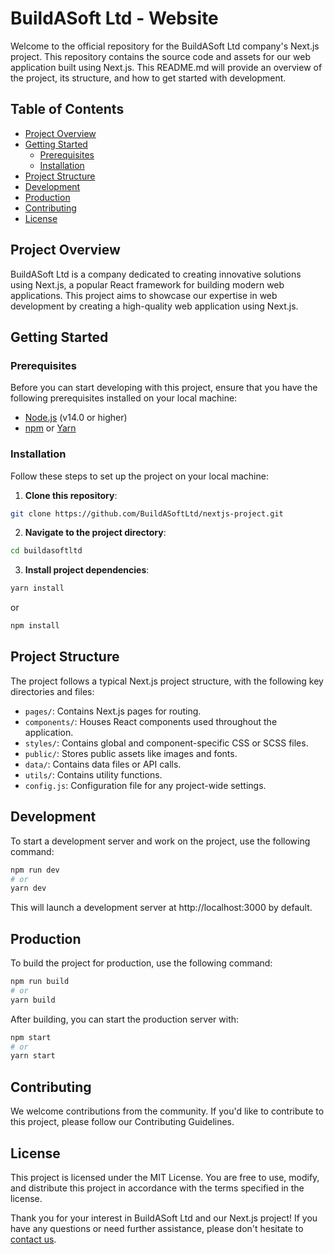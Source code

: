 # BuildASoft Ltd - Website

Welcome to the official repository for the BuildASoft Ltd company's Next.js project. This repository contains the source code and assets for our web application built using Next.js. This README.md will provide an overview of the project, its structure, and how to get started with development.

## Table of Contents

- [Project Overview](#project-overview)
- [Getting Started](#getting-started)
  - [Prerequisites](#prerequisites)
  - [Installation](#installation)
- [Project Structure](#project-structure)
- [Development](#development)
- [Production](#production)
- [Contributing](#contributing)
- [License](#license)

## Project Overview

BuildASoft Ltd is a company dedicated to creating innovative solutions using Next.js, a popular React framework for building modern web applications. This project aims to showcase our expertise in web development by creating a high-quality web application using Next.js.

## Getting Started

### Prerequisites

Before you can start developing with this project, ensure that you have the following prerequisites installed on your local machine:

- [Node.js](https://nodejs.org/) (v14.0 or higher)
- [npm](https://www.npmjs.com/) or [Yarn](https://yarnpkg.com/)

### Installation

Follow these steps to set up the project on your local machine:

1. **Clone this repository**:

```bash
git clone https://github.com/BuildASoftLtd/nextjs-project.git
```

2. **Navigate to the project directory**:

```bash
cd buildasoftltd
```

3. **Install project dependencies**:

```bash
yarn install
```

or
```bash
npm install
```

## Project Structure

The project follows a typical Next.js project structure, with the following key directories and files:

- `pages/`: Contains Next.js pages for routing.
- `components/`: Houses React components used throughout the application.
- `styles/`: Contains global and component-specific CSS or SCSS files.
- `public/`: Stores public assets like images and fonts.
- `data/`: Contains data files or API calls.
- `utils/`: Contains utility functions.
- `config.js`: Configuration file for any project-wide settings.

## Development

To start a development server and work on the project, use the following command:

```bash
npm run dev
# or
yarn dev
```

This will launch a development server at http://localhost:3000 by default.

## Production

To build the project for production, use the following command:

```bash
npm run build
# or
yarn build
```

After building, you can start the production server with:

```bash
npm start
# or
yarn start
```

## Contributing

We welcome contributions from the community. If you'd like to contribute to this project, please follow our Contributing Guidelines.

## License

This project is licensed under the MIT License. You are free to use, modify, and distribute this project in accordance with the terms specified in the license.

Thank you for your interest in BuildASoft Ltd and our Next.js project! If you have any questions or need further assistance, please don't hesitate to [contact us](mailto:buildasoftltd@gmail.com).